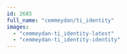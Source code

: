 ```yaml
---
id: 2685
full_name: "cemmeydan/ti_identity"
images: 
  - "cemmeydan-ti_identity-latest"
  - "cemmeydan-ti_identity-identity"
---
```

